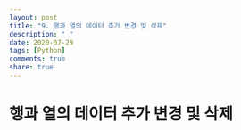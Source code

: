 ```yaml
---
layout: post
title: "9. 행과 열의 데이터 추가 변경 및 삭제"
description: " "
date: 2020-07-29
tags: [Python]
comments: true
share: true
---
```


# 행과 열의 데이터 추가 변경 및 삭제
